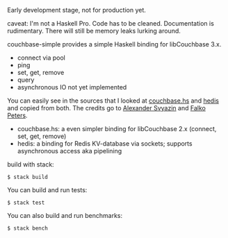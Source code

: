 Early development stage, not for production yet.

caveat: I'm not a Haskell Pro. Code has to be cleaned. Documentation is rudimentary. There will still be memory leaks lurking around.

couchbase-simple provides a simple Haskell binding for libCouchbase 3.x.

- connect via pool
- ping
- set, get, remove
- query
- asynchronous IO not yet implemented

You can easily see in the sources that I looked at [couchbase.hs](https://github.com/asvyazin/libcouchbase.hs) and
[hedis](https://github.com/informatikr/hedis) and copied from both.
The credits go to [Alexander Svyazin](https://github.com/asvyazin) and  [Falko Peters](https://github.com/informatikr).

- couchbase.hs: a even simpler binding for libCouchbase 2.x (connect, set, get, remove)
- hedis: a binding for Redis KV-database via sockets; supports asynchronous access aka pipelining

build with stack:

`$ stack build` 

You can build and run tests:

`$ stack test`

You can also build and run benchmarks:

`$ stack bench`

